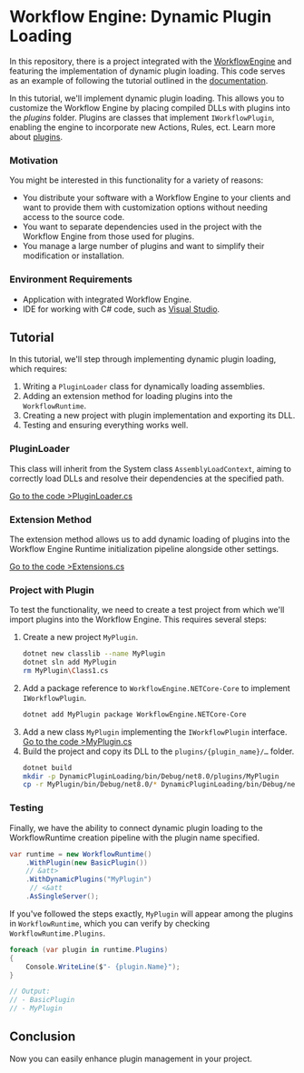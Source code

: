 # Workflow Engine: Dynamic Plugin Loading

In this repository, there is a project integrated with the [WorkflowEngine](https://workflowengine.io/) 
and featuring the implementation of dynamic plugin loading. This code serves as an example of 
following the tutorial outlined in the [documentation](https://workflowengine.io/documentation/dynamic-plugin-loading).

In this tutorial, we'll implement dynamic plugin loading. This allows you to customize the Workflow Engine
by placing compiled DLLs with plugins into the *plugins* folder. Plugins are classes that implement `IWorkflowPlugin`,
enabling the engine to incorporate new Actions, Rules, ect. Learn more about [plugins](https://workflowengine.io/documentation/plugins).

### Motivation

You might be interested in this functionality for a variety of reasons:

- You distribute your software with a Workflow Engine to your clients and want to provide them with customization
  options without needing access to the source code.
- You want to separate dependencies used in the project with the Workflow Engine from those used for plugins.
- You manage a large number of plugins and want to simplify their modification or installation.

### Environment Requirements

- Application with integrated Workflow Engine.
- IDE for working with C# code, such as [Visual Studio](https://visualstudio.microsoft.com/).

## Tutorial

In this tutorial, we'll step through implementing dynamic plugin loading, which requires:

1. Writing a `PluginLoader` class for dynamically loading assemblies.
2. Adding an extension method for loading plugins into the `WorkflowRuntime`.
3. Creating a new project with plugin implementation and exporting its DLL.
4. Testing and ensuring everything works well.

### PluginLoader

This class will inherit from the System class `AssemblyLoadContext`, aiming to correctly load DLLs and resolve
their dependencies at the specified path.

[Go to the code >PluginLoader.cs](https://github.com/optimajet/dynamic-plugin-loading/blob/master/DynamicPluginLoading/PluginLoader.cs)

### Extension Method

The extension method allows us to add dynamic loading of plugins into the Workflow Engine Runtime
initialization pipeline alongside other settings.

[Go to the code >Extensions.cs](https://github.com/optimajet/dynamic-plugin-loading/blob/master/DynamicPluginLoading/Extensions.cs)

### Project with Plugin

To test the functionality, we need to create a test project from which we'll import plugins into the Workflow Engine.
This requires several steps:

1. Create a new project `MyPlugin`.
   ```bash
   dotnet new classlib --name MyPlugin
   dotnet sln add MyPlugin
   rm MyPlugin\Class1.cs
   ```
2. Add a package reference to `WorkflowEngine.NETCore-Core` to implement `IWorkflowPlugin`.
   ```bash
   dotnet add MyPlugin package WorkflowEngine.NETCore-Core
   ```
3. Add a new class `MyPlugin` implementing the `IWorkflowPlugin` interface. 
[Go to the code >MyPlugin.cs](https://github.com/optimajet/dynamic-plugin-loading/blob/master/MyPlugin/MyPlugin.cs)
4. Build the project and copy its DLL to the `plugins/{plugin_name}/…` folder.
   ```bash
   dotnet build
   mkdir -p DynamicPluginLoading/bin/Debug/net8.0/plugins/MyPlugin
   cp -r MyPlugin/bin/Debug/net8.0/* DynamicPluginLoading/bin/Debug/net8.0/plugins/MyPlugin/
   ```

### Testing

Finally, we have the ability to connect dynamic plugin loading to the WorkflowRuntime creation pipeline
with the plugin name specified.

```csharp
var runtime = new WorkflowRuntime()
    .WithPlugin(new BasicPlugin())
    // &att>
    .WithDynamicPlugins("MyPlugin")
     // <&att
    .AsSingleServer();
```

If you've followed the steps exactly, `MyPlugin` will appear among the plugins in `WorkflowRuntime`,
which you can verify by checking `WorkflowRuntime.Plugins`.

```csharp
foreach (var plugin in runtime.Plugins)
{
    Console.WriteLine($"- {plugin.Name}");
}

// Output:
// - BasicPlugin
// - MyPlugin
```

## Conclusion

Now you can easily enhance plugin management in your project.